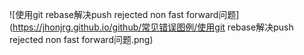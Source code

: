 ![使用git rebase解决push rejected non fast forward问题](https://jhonjrg.github.io/github/常见错误图例/使用git rebase解决push rejected non fast forward问题.png)
